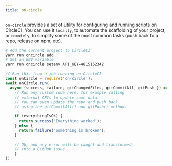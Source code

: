 ```yaml
---
title: on-circle
---
```


<div class="lead">
  <code>on-circle</code> provides a set of utility for configuring and running
  scripts on CircleCI. You can use it <code>locally</code>, to automate the
  scaffolding of your project, or <code>remotely</code>, to simplify some of the
  most common tasks (push back to a repo, release on npm, etc).
</div>

```sh
# Add the current project to CircleCI
yarn run oncircle add
# Set an ENV variable
yarn run oncircle setenv API_KEY=4815162342
```

```javascript
// Run this from a job running on CircleCI
const onCircle = require('on-circle');
await onCircle.run(
  async (success, failure, gitChangedFiles, gitCommitAll, gitPush }) => {
    // Run any custom code here, for example calling
    // external APIs to update some data.
    // You can even update the repo and push back
    // using the gitCommitAll() and gitPush() methods

    if (everythingIsOk) {
      return success('Everything worked');
    } else {
      return failure('Something is broken');
    }

    // Oh, and any error will be caught and transformed
    // into a GitHub issue
    }
});
```
